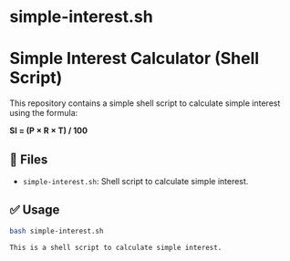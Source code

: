 # simple-interest.sh

# Simple Interest Calculator (Shell Script)

This repository contains a simple shell script to calculate simple interest using the formula:

**SI = (P × R × T) / 100**

## 📁 Files
- `simple-interest.sh`: Shell script to calculate simple interest.

## ✅ Usage
```bash
bash simple-interest.sh

This is a shell script to calculate simple interest.

